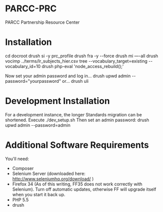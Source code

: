 PARCC-PRC
=========

PARCC Partnership Resource Center

Installation
============

cd docroot
drush si -y prc_profile
drush fra -y --force
drush mi —-all
drush vocimp ../terms/lr_subjects_hier.csv tree --vocabulary_target=existing --vocabulary_id=10
drush php-eval 'node_access_rebuild();'

Now set your admin password and log in...
drush upwd admin --password="yourpassword"
or...
drush uli

Development Installation
========================

For a development instance, the longer Standards migration can be shortened.
Execute ./dev_setup.sh
Then set an admin password: drush upwd admin --password=admin

Additional Software Requirements
================================

You'll need:
- Composer
- Selenium Server (downloaded here: http://www.seleniumhq.org/download/ )
- Firefox 34 (As of this writing, FF35 does not work correctly with Selenium).
    Turn off automatic updates, otherwise FF will upgrade itself when you start it back up.
- PHP 5.5
- drush